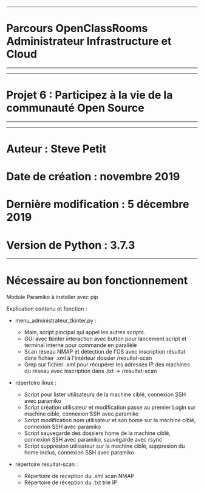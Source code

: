 __________________________________________________________________
# Parcours OpenClassRooms Administrateur Infrastructure et Cloud #
__________________________________________________________________

__________________________________________________________________
# Projet 6 : Participez à la vie de la communauté Open Source    #
__________________________________________________________________

__________________________________________________________________
# Auteur : Steve Petit                                           #
# Date de création : novembre 2019                               #
# Dernière modification : 5 décembre 2019                        #
# Version de Python : 3.7.3                                      #
__________________________________________________________________

# Nécessaire au bon fonctionnement
Module Paramiko à installer avec pip


Explication contenu et fonction :  

  - menu_administrateur_tkinter.py :  
      - Main, script pincipal qui appel les autres scripts.  
      - GUI avec tkinter interaction avec button pour lancement script et terminal interne pour commande en parallèle  
      - Scan réseau NMAP et détection de l'OS avec inscription résultat dans fichier .xml à l'intérieur dossier /resultat-scan  
      - Grep sur fichier .xml pour récupérer les adresses IP des machines du réseau avec inscription dans .txt -> /resultat-scan 
      
  - répertoire linux :
      - Script pour lister utilisateurs de la machine ciblé, connexion SSH avec paramiko  
      - Script création utilisateur et modification passe au premier Login sur machine ciblé, connexion SSH avec paramiko  
      - Script modification nom utilisateur et son home sur la machine ciblé, connexion SSH avec paramiko  
      - Script sauvegarde des dossiers home de la machine ciblé, connexion SSH avec paramiko, sauvegarde avec rsync  
      - Script suppresion utilisateur sur la machine ciblé, suppresion du home inclus, connexion SSH avec paramiko  
      
   - répertoire resultat-scan :  
      - Répertoire de reception du .xml scan NMAP  
      - Répertoire de réception du .txt trie IP  
      
